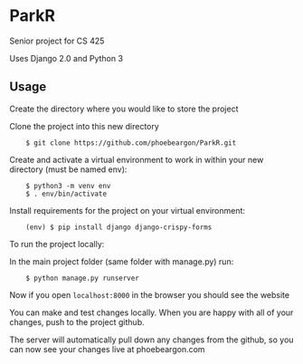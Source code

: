# ParkR
Senior project for CS 425

Uses Django 2.0 and Python 3


Usage
------

Create the directory where you would like to store the project

Clone the project into this new directory
```
    $ git clone https://github.com/phoebeargon/ParkR.git
```

Create and activate a virtual environment to work in within your new directory (must be named env):
```
    $ python3 -m venv env
    $ . env/bin/activate
```

Install requirements for the project on your virtual environment:
```
    (env) $ pip install django django-crispy-forms
```


To run the project locally:

In the main project folder (same folder with manage.py) run:
```
    $ python manage.py runserver
```

Now if you open `localhost:8000` in the browser you should see the website


You can make and test changes locally. When you are happy with all of your changes, push to the project github.

The server will automatically pull down any changes from the github, so you can now see your changes live at phoebeargon.com